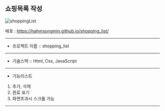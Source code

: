 ## 쇼핑목록 작성

![shoppingList](https://user-images.githubusercontent.com/78192018/132828997-7b7ddeaf-81c9-4092-be42-41fa0ade9975.png)

배포 : https://hahmsongmin.github.io/shopping_list/

---

- 프로젝트 이름
  :: shopping_list

---

- 기술스택
  :: Html, Css, JavaScript

---

- 기능리스트

1. 추가, 삭제
2. 완료 표기
3. 화면초과시 스크롤 가능

---
